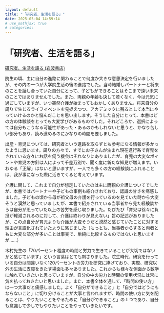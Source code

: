```yaml
---
layout: default
title: "「研究者、生活を語る」"
date: 2025-05-04 14:59:14
# use_mathjax: true
# categories:
---
```


# 「研究者、生活を語る」

[研究者、生活を語る (岩波書店)](https://www.iwanami.co.jp/book/b652391.html)

院生の頃、主に自分の進路に関わることで何度か大きな意思決定を行いましたが、その内の一つが大学院生活の後の進路でした。当時結婚しパートナーと将来のことを話し合っていた自分にとって、子どもができることはそこまで遠い未来のことではありませんでした。また、両親の年齢も決して若くなく、今は元気に過ごしていますが、いつ突然介護が始まってもおかしくありません。将来自分の周りで生じるライフイベントを見据えつつ、アカデミックに残るとして本当にやっていけるのかと悩んだことを思い出します。そうした自分にとって、本書はどの方の体験談をとっても大変学びがあるものでした。それどころか、選択によっては自分もこうなる可能性があった・あるのかもしれないと思うと、かなり苦しい部分もあり、読み進めるのにかなりの時間を要しました。

出産・育児については、研究者という進路を取らずとも参考になる情報が多かったように思います。周りの方々で、すでにお子さんが生まれ現在進行系で育児をされている方々にお話を伺う機会はそれなりにありましたが、育児の大変なポイントや育児の方針は人によって千差万別で、聞く度に新たな知見が増えます。いわゆる「正解」はないと思いますが、一人でも多くの方の経験談にふれることは、我が事になった際に活きてくると考えています。

介護に関して、これまで自分が想定していたのは主に両親の介護についてでしたが、本書ではパートナーや子どもの事例も紹介されており、認識の甘さを痛感しました。子どもの頃から母が祖父母の介護を行っているのを見ていた時から大変そうと漠然と思っていましたが、本書で紹介されている当事者から見た経験談からは自分が思っていた以上の苦労を感じ取りました。たびたび「育児は徐々に負担が軽減されるのに対して、介護は終わりが見えない」旨の記述がありましたが、この点自分が育児よりも介護が大変そうだと漠然と感じていたことに対する理由が言語化されていたように感じました（もっとも、当事者からすると両者ともに大変な部分が多いことは事実で、単純に比較するものではないと思いますが……）

木村先生の「70パーセント程度の時間と労力で生きていることが大切ではないかと感じています」という言葉はとても刺さりました。院生時代、研究を行っている自分は間違いなく120パーセントの労力を研究に捧げており、実際、研究以外の生活に支障をきたす場面も多々ありました。これからも様々な側面から数学に触れていきたいと思っていますが、自分の中の労力と時間の使用状況には常に気を払っておきたいと思いました。また、本書全体を通して、「時間の使い方」は一つ大事だと痛感しました。よく「自分ができること」と「自分ではどうにもならないこと」に切り分けることが大事と言われますが、時間の使い方に気を配ることは、やりたいことをやるために「自分ができること」の１つであり、自分も意識して少しでもやりたいことをやっていきたいです。